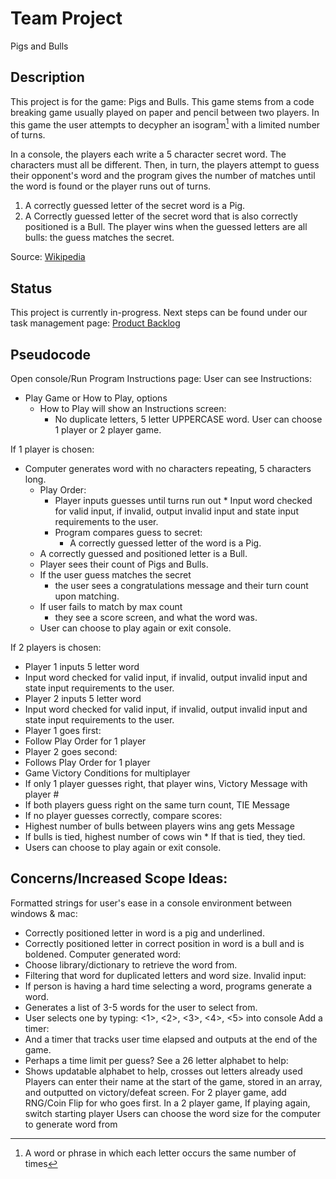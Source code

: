 # Team Project
Pigs and Bulls

Description
-----------
This project is for the game: Pigs and Bulls. This game stems from a code breaking game usually played on paper and pencil between two players. In this game the user attempts to decypher an isogram[^1] with a limited number of turns.

In a console, the players each write a 5 character secret word. The characters must all be different. Then, in turn, the players attempt to guess their opponent's word and the program gives the number of matches until the word is found or the player runs out of turns.
1. A correctly guessed letter of the secret word is a Pig.
2. A Correctly guessed letter of the secret word that is also correctly positioned is a Bull.
The player wins when the guessed letters are all bulls: the guess matches the secret.

Source: [Wikipedia](https://en.wikipedia.org/wiki/Bulls_and_Cows)

Status
------
This project is currently in-progress. 
Next steps can be found under our task management page: [Product Backlog](https://github.com/users/ElihuJones/projects/1)

Pseudocode 
----------

Open console/Run Program 
Instructions page: 
User can see Instructions: 
* Play Game or How to Play, options 
  * How to Play will show an Instructions screen: 
    * No duplicate letters, 5 letter UPPERCASE word. 
User can choose 1 player or 2 player game.  

If 1 player is chosen: 

* Computer generates word with no characters repeating, 5 characters long. 
    * Play Order: 
      * Player inputs guesses until turns run out 
            * Input word checked for valid input, if invalid, output invalid input and state input requirements to the user.  
      * Program compares guess to secret: 
        * A correctly guessed letter of the word is a Pig. 
     * A correctly guessed and positioned letter is a Bull. 
     * Player sees their count of Pigs and Bulls. 
     * If the user guess matches the secret 
       * the user sees a congratulations message and their turn count upon matching. 
     * If user fails to match by max count 
       * they see a score screen, and what the word was. 
  * User can choose to play again or exit console. 
            
If 2 players is chosen: 
* Player 1  inputs 5 letter word 
 * Input word checked for valid input, if invalid, output invalid input and state input requirements to the user.  
* Player 2 inputs 5 letter word 
 * Input word checked for valid input, if invalid, output invalid input and state input requirements to the user.  
* Player 1 goes first: 
 * Follow Play Order for 1 player 
* Player 2 goes second: 
 * Follows Play Order for 1 player 
* Game Victory Conditions for multiplayer 
 * If only 1 player guesses right, that player wins, Victory Message with player # 
 * If both players guess right on the same turn count, TIE Message 
 * If no player guesses correctly, compare scores: 
  * Highest number of bulls between players wins ang gets Message 
   * If bulls is tied, highest number of cows win 
    * If that is tied, they tied. 
* Users can choose to play again or exit console. 

Concerns/Increased Scope Ideas: 
-------------------------------

Formatted strings for user's ease in a console environment between windows & mac:  
* Correctly positioned letter in word is a pig and underlined. 
* Correctly positioned letter in correct position in word is a bull and is boldened. 
Computer generated word: 
* Choose library/dictionary to retrieve the word from. 
* Filtering that word for duplicated letters and word size. 
Invalid input: 
* If person is having a hard time selecting a word, programs generate a word. 
* Generates a list of 3-5 words for the user to select from.  
* User selects one by typing: <1>, <2>, <3>, <4>, <5> into console 
Add a timer: 
* And a timer that tracks user time elapsed and outputs at the end of the game. 
* Perhaps a time limit per guess? 
See a 26 letter alphabet to help: 
* Shows updatable alphabet to help, crosses out letters already used 
Players can enter their name at the start of the game, stored in an array, and outputted on victory/defeat screen. 
For 2 player game, add RNG/Coin Flip for who goes first. 
In a 2 player game, If playing again, switch starting player 
Users can choose the word size for the computer to generate word from 

[^1]: A word or phrase in which each letter occurs the same number of times
